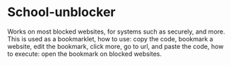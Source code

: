 # School-unblocker
Works on most blocked websites, for systems such as securely, and more.
This is used as a bookmarklet, how to use: copy the code, bookmark a website, edit the bookmark, click more,
go to url, and paste the code, how to execute: open the bookmark on blocked websites.
